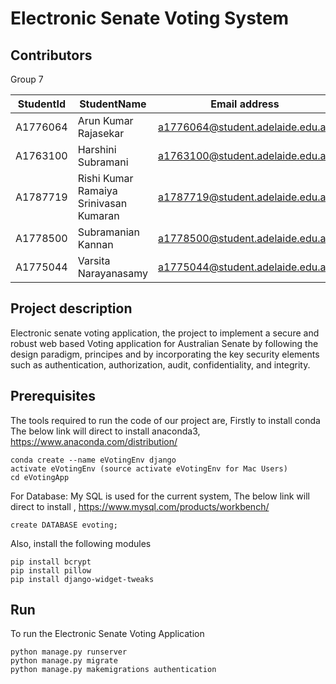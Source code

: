 # Electronic Senate Voting System
## Contributors
Group 7

| StudentId | StudentName                            | Email address                    |
| --------- | -------------------------------------- | -------------------------------- |
| A1776064  | Arun Kumar Rajasekar                   | a1776064@student.adelaide.edu.au |
| A1763100  | Harshini Subramani                     | a1763100@student.adelaide.edu.au |
| A1787719  | Rishi Kumar Ramaiya Srinivasan Kumaran | a1787719@student.adelaide.edu.au |
| A1778500  | Subramanian Kannan                     | a1778500@student.adelaide.edu.au |
| A1775044  | Varsita Narayanasamy                   | a1775044@student.adelaide.edu.au |

## Project description
Electronic senate voting application, the project to implement a secure and robust web based Voting application for Australian Senate by following the design paradigm, principes and by incorporating the key security elements such as authentication, authorization, audit, confidentiality, and integrity.

## Prerequisites
The tools required to run the code of our project are,
Firstly to install conda
The below link will direct to install anaconda3,
https://www.anaconda.com/distribution/
```
conda create --name eVotingEnv django
activate eVotingEnv (source activate eVotingEnv for Mac Users)
cd eVotingApp
```
For Database: 
My SQL is used for the current system,
The below link will direct to install ,
https://www.mysql.com/products/workbench/
```
create DATABASE evoting;
```
Also, install the following modules 
```
pip install bcrypt
pip install pillow
pip install django-widget-tweaks
```

## Run
To run the Electronic Senate Voting Application
```
python manage.py runserver
python manage.py migrate
python manage.py makemigrations authentication
```

